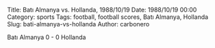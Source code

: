 Title: Batı Almanya vs. Hollanda, 1988/10/19
Date: 1988/10/19 00:00
Category: sports
Tags: football, football scores, Batı Almanya, Hollanda
Slug: bati-almanya-vs-hollanda
Author: carbonero


Batı Almanya 0 - 0 Hollanda
